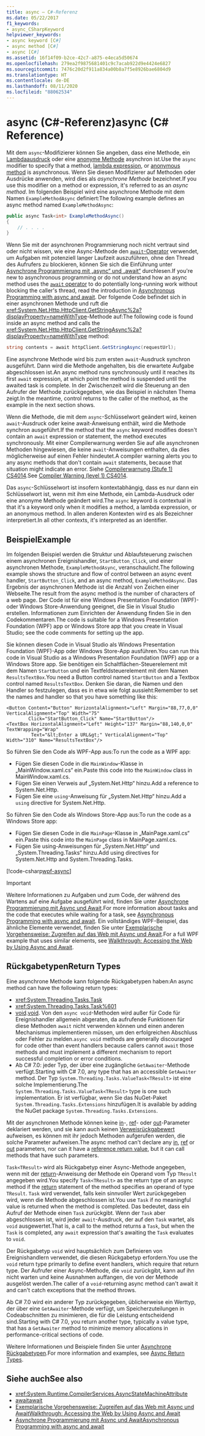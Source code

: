 ```yaml
---
title: async – C#-Referenz
ms.date: 05/22/2017
f1_keywords:
- async_CSharpKeyword
helpviewer_keywords:
- async keyword [C#]
- async method [C#]
- async [C#]
ms.assetid: 16f14f09-b2ce-42c7-a875-e4eca5d50674
ms.openlocfilehash: 279ea2f9875681401c9c7acab922d9e4424e6827
ms.sourcegitcommit: 7476c20d2f911a834a00b8a7f5e8926bae6804d9
ms.translationtype: HT
ms.contentlocale: de-DE
ms.lasthandoff: 08/11/2020
ms.locfileid: "88062534"
---
```

# <a name="async-c-reference"></a><span data-ttu-id="c1f1a-102">async (C#-Referenz)</span><span class="sxs-lookup"><span data-stu-id="c1f1a-102">async (C# Reference)</span></span>

<span data-ttu-id="c1f1a-103">Mit dem `async`-Modifizierer können Sie angeben, dass eine Methode, ein [Lambdaausdruck](../operators/lambda-expressions.md) oder eine [anonyme Methode](../operators/delegate-operator.md) asynchron ist.</span><span class="sxs-lookup"><span data-stu-id="c1f1a-103">Use the `async` modifier to specify that a method, [lambda expression](../operators/lambda-expressions.md), or [anonymous method](../operators/delegate-operator.md) is asynchronous.</span></span> <span data-ttu-id="c1f1a-104">Wenn Sie diesen Modifizierer auf Methoden oder Ausdrücke anwenden, wird dies als *asynchrone Methode* bezeichnet.</span><span class="sxs-lookup"><span data-stu-id="c1f1a-104">If you use this modifier on a method or expression, it's referred to as an *async method*.</span></span> <span data-ttu-id="c1f1a-105">Im folgenden Beispiel wird eine asynchrone Methode mit dem Namen `ExampleMethodAsync` definiert:</span><span class="sxs-lookup"><span data-stu-id="c1f1a-105">The following example defines an async method named `ExampleMethodAsync`:</span></span>
  
```csharp  
public async Task<int> ExampleMethodAsync()  
{  
    // . . . .  
}  
```  

<span data-ttu-id="c1f1a-106">Wenn Sie mit der asynchronen Programmierung noch nicht vertraut sind oder nicht wissen, wie eine Async-Methode den [`await`-Operator](../operators/await.md) verwendet, um Aufgaben mit potenziell langer Laufzeit auszuführen, ohne den Thread des Aufrufers zu blockieren, können Sie sich die Einführung unter [Asynchrone Programmierung mit „async“ und „await“](../../programming-guide/concepts/async/index.md) durchlesen.</span><span class="sxs-lookup"><span data-stu-id="c1f1a-106">If you're new to asynchronous programming or do not understand how an async method uses the [`await` operator](../operators/await.md) to do potentially long-running work without blocking the caller's thread, read the introduction in [Asynchronous Programming with async and await](../../programming-guide/concepts/async/index.md).</span></span> <span data-ttu-id="c1f1a-107">Der folgende Code befindet sich in einer asynchronen Methode und ruft die <xref:System.Net.Http.HttpClient.GetStringAsync%2a?displayProperty=nameWithType>-Methode auf:</span><span class="sxs-lookup"><span data-stu-id="c1f1a-107">The following code is found inside an async method and calls the <xref:System.Net.Http.HttpClient.GetStringAsync%2a?displayProperty=nameWithType> method:</span></span>
  
```csharp  
string contents = await httpClient.GetStringAsync(requestUrl);  
```  
  
<span data-ttu-id="c1f1a-108">Eine asynchrone Methode wird bis zum ersten `await`-Ausdruck synchron ausgeführt. Dann wird die Methode angehalten, bis die erwartete Aufgabe abgeschlossen ist.</span><span class="sxs-lookup"><span data-stu-id="c1f1a-108">An async method runs synchronously until it reaches its first `await` expression, at which point the method is suspended until the awaited task is complete.</span></span> <span data-ttu-id="c1f1a-109">In der Zwischenzeit wird die Steuerung an den Aufrufer der Methode zurückgegeben, wie das Beispiel in nächsten Thema zeigt.</span><span class="sxs-lookup"><span data-stu-id="c1f1a-109">In the meantime, control returns to the caller of the method, as the example in the next section shows.</span></span>  
  
<span data-ttu-id="c1f1a-110">Wenn die Methode, die mit dem `async`-Schlüsselwort geändert wird, keinen `await`-Ausdruck oder keine await-Anweisung enthält, wird die Methode synchron ausgeführt.</span><span class="sxs-lookup"><span data-stu-id="c1f1a-110">If the method that the `async` keyword modifies doesn't contain an `await` expression or statement, the method executes synchronously.</span></span> <span data-ttu-id="c1f1a-111">Mit einer Compilerwarnung werden Sie auf alle asynchronen Methoden hingewiesen, die keine `await`-Anweisungen enthalten, da dies möglicherweise auf einen Fehler hindeutet.</span><span class="sxs-lookup"><span data-stu-id="c1f1a-111">A compiler warning alerts you to any async methods that don't contain `await` statements, because that situation might indicate an error.</span></span> <span data-ttu-id="c1f1a-112">Siehe [Compilerwarnung (Stufe 1) CS4014](../compiler-messages/cs4014.md).</span><span class="sxs-lookup"><span data-stu-id="c1f1a-112">See [Compiler Warning (level 1) CS4014](../compiler-messages/cs4014.md).</span></span>  
  
 <span data-ttu-id="c1f1a-113">Das `async`-Schlüsselwort ist insofern kontextabhängig, dass es nur dann ein Schlüsselwort ist, wenn mit ihm eine Methode, ein Lambda-Ausdruck oder eine anonyme Methode geändert wird.</span><span class="sxs-lookup"><span data-stu-id="c1f1a-113">The `async` keyword is contextual in that it's a keyword only when it modifies a method, a lambda expression, or an anonymous method.</span></span> <span data-ttu-id="c1f1a-114">In allen anderen Kontexten wird es als Bezeichner interpretiert.</span><span class="sxs-lookup"><span data-stu-id="c1f1a-114">In all other contexts, it's interpreted as an identifier.</span></span>  
  
## <a name="example"></a><span data-ttu-id="c1f1a-115">Beispiel</span><span class="sxs-lookup"><span data-stu-id="c1f1a-115">Example</span></span>  
<span data-ttu-id="c1f1a-116">Im folgenden Beispiel werden die Struktur und Ablaufsteuerung zwischen einem asynchronen Ereignishandler, `StartButton_Click`, und einer asynchronen Methode, `ExampleMethodAsync`, veranschaulicht.</span><span class="sxs-lookup"><span data-stu-id="c1f1a-116">The following example shows the structure and flow of control between an async event handler, `StartButton_Click`, and an async method, `ExampleMethodAsync`.</span></span> <span data-ttu-id="c1f1a-117">Das Ergebnis der asynchronen Methode ist die Anzahl von Zeichen einer Webseite.</span><span class="sxs-lookup"><span data-stu-id="c1f1a-117">The result from the async method is the number of characters of a web page.</span></span> <span data-ttu-id="c1f1a-118">Der Code ist für eine Windows Presentation Foundation (WPF)- oder Windows Store-Anwendung geeignet, die Sie in Visual Studio erstellen. Informationen zum Einrichten der Anwendung finden Sie in den Codekommentaren.</span><span class="sxs-lookup"><span data-stu-id="c1f1a-118">The code is suitable for a Windows Presentation Foundation (WPF) app or Windows Store app that you create in Visual Studio; see the code comments for setting up the app.</span></span>  

<span data-ttu-id="c1f1a-119">Sie können diesen Code in Visual Studio als Windows Presentation Foundation (WPF)-App oder Windows Store-App ausführen.</span><span class="sxs-lookup"><span data-stu-id="c1f1a-119">You can run this code in Visual Studio as a Windows Presentation Foundation (WPF) app or a Windows Store app.</span></span> <span data-ttu-id="c1f1a-120">Sie benötigen ein Schaltflächen-Steuerelement mit dem Namen `StartButton` und ein Textfeldsteuerelement mit dem Namen `ResultsTextBox`.</span><span class="sxs-lookup"><span data-stu-id="c1f1a-120">You need a Button control named `StartButton` and a Textbox control named `ResultsTextBox`.</span></span> <span data-ttu-id="c1f1a-121">Denken Sie daran, die Namen und den Handler so festzulegen, dass es in etwa wie folgt aussieht:</span><span class="sxs-lookup"><span data-stu-id="c1f1a-121">Remember to set the names and handler so that you have something like this:</span></span>  

```xaml
<Button Content="Button" HorizontalAlignment="Left" Margin="88,77,0,0" VerticalAlignment="Top" Width="75"  
        Click="StartButton_Click" Name="StartButton"/>  
<TextBox HorizontalAlignment="Left" Height="137" Margin="88,140,0,0" TextWrapping="Wrap"
         Text="&lt;Enter a URL&gt;" VerticalAlignment="Top" Width="310" Name="ResultsTextBox"/>  
```
  
<span data-ttu-id="c1f1a-122">So führen Sie den Code als WPF-App aus:</span><span class="sxs-lookup"><span data-stu-id="c1f1a-122">To run the code as a WPF app:</span></span>  

- <span data-ttu-id="c1f1a-123">Fügen Sie diesen Code in die `MainWindow`-Klasse in „MainWindow.xaml.cs“ ein.</span><span class="sxs-lookup"><span data-stu-id="c1f1a-123">Paste this code into the `MainWindow` class in MainWindow.xaml.cs.</span></span>  
- <span data-ttu-id="c1f1a-124">Fügen Sie einen Verweis auf „System.Net.Http“ hinzu.</span><span class="sxs-lookup"><span data-stu-id="c1f1a-124">Add a reference to System.Net.Http.</span></span>  
- <span data-ttu-id="c1f1a-125">Fügen Sie eine `using`-Anweisung für „System.Net.Http“ hinzu.</span><span class="sxs-lookup"><span data-stu-id="c1f1a-125">Add a `using` directive for System.Net.Http.</span></span>  
  
<span data-ttu-id="c1f1a-126">So führen Sie den Code als Windows Store-App aus:</span><span class="sxs-lookup"><span data-stu-id="c1f1a-126">To run the code as a Windows Store app:</span></span>  

- <span data-ttu-id="c1f1a-127">Fügen Sie diesen Code in die `MainPage`-Klasse in „MainPage.xaml.cs“ ein.</span><span class="sxs-lookup"><span data-stu-id="c1f1a-127">Paste this code into the `MainPage` class in MainPage.xaml.cs.</span></span>  
- <span data-ttu-id="c1f1a-128">Fügen Sie using-Anweisungen für „System.Net.Http“ und „System.Threading.Tasks“ hinzu.</span><span class="sxs-lookup"><span data-stu-id="c1f1a-128">Add using directives for System.Net.Http and System.Threading.Tasks.</span></span>  
  
[!code-csharp[wpf-async](../../../../samples/snippets/csharp/language-reference/keywords/async/wpf/mainwindow.xaml.cs#1)]
  
> [!IMPORTANT]
> <span data-ttu-id="c1f1a-129">Weitere Informationen zu Aufgaben und zum Code, der während des Wartens auf eine Aufgabe ausgeführt wird, finden Sie unter [Asynchrone Programmierung mit Async und Await](../../programming-guide/concepts/async/index.md).</span><span class="sxs-lookup"><span data-stu-id="c1f1a-129">For more information about tasks and the code that executes while waiting for a task, see [Asynchronous Programming with async and await](../../programming-guide/concepts/async/index.md).</span></span> <span data-ttu-id="c1f1a-130">Ein vollständiges WPF-Beispiel, das ähnliche Elemente verwendet, finden Sie unter [Exemplarische Vorgehensweise: Zugreifen auf das Web mit Async und Await](../../programming-guide/concepts/async/walkthrough-accessing-the-web-by-using-async-and-await.md).</span><span class="sxs-lookup"><span data-stu-id="c1f1a-130">For a full WPF example that uses similar elements, see [Walkthrough: Accessing the Web by Using Async and Await](../../programming-guide/concepts/async/walkthrough-accessing-the-web-by-using-async-and-await.md).</span></span>  
  
## <a name="return-types"></a><span data-ttu-id="c1f1a-131">Rückgabetypen</span><span class="sxs-lookup"><span data-stu-id="c1f1a-131">Return Types</span></span>  
<span data-ttu-id="c1f1a-132">Eine asynchrone Methode kann folgende Rückgabetypen haben:</span><span class="sxs-lookup"><span data-stu-id="c1f1a-132">An async method can have the following return types:</span></span>

- <xref:System.Threading.Tasks.Task>
- <xref:System.Threading.Tasks.Task%601>
- <span data-ttu-id="c1f1a-133">[void](../builtin-types/void.md).</span><span class="sxs-lookup"><span data-stu-id="c1f1a-133">[void](../builtin-types/void.md).</span></span> <span data-ttu-id="c1f1a-134">Von den `async void`-Methoden wird außer für Code für Ereignishandler allgemein abgeraten, da aufrufende Funktionen für diese Methoden `await` nicht verwenden können und einen anderen Mechanismus implementieren müssen, um den erfolgreichen Abschluss oder Fehler zu melden.</span><span class="sxs-lookup"><span data-stu-id="c1f1a-134">`async void` methods are generally discouraged for code other than event handlers because callers cannot `await` those methods and must implement a different mechanism to report successful completion or error conditions.</span></span>
- <span data-ttu-id="c1f1a-135">Ab C# 7.0: jeder Typ, der über eine zugängliche `GetAwaiter`-Methode verfügt.</span><span class="sxs-lookup"><span data-stu-id="c1f1a-135">Starting with C# 7.0, any type that has an accessible `GetAwaiter` method.</span></span> <span data-ttu-id="c1f1a-136">Der Typ `System.Threading.Tasks.ValueTask<TResult>` ist eine solche Implementierung.</span><span class="sxs-lookup"><span data-stu-id="c1f1a-136">The `System.Threading.Tasks.ValueTask<TResult>` type is one such implementation.</span></span> <span data-ttu-id="c1f1a-137">Er ist verfügbar, wenn Sie das NuGet-Paket `System.Threading.Tasks.Extensions` hinzufügen.</span><span class="sxs-lookup"><span data-stu-id="c1f1a-137">It is available by adding the NuGet package `System.Threading.Tasks.Extensions`.</span></span>

<span data-ttu-id="c1f1a-138">Mit der asynchronen Methode können keine [in](./in-parameter-modifier.md)-, [ref](./ref.md)- oder [out](./out-parameter-modifier.md)-Parameter deklariert werden, und sie kann auch keinen [Verweisrückgabewert](../../programming-guide/classes-and-structs/ref-returns.md) aufweisen, es können mit ihr jedoch Methoden aufgerufen werden, die solche Parameter aufweisen.</span><span class="sxs-lookup"><span data-stu-id="c1f1a-138">The async method can't declare any [in](./in-parameter-modifier.md), [ref](./ref.md) or [out](./out-parameter-modifier.md) parameters, nor can it have a [reference return value](../../programming-guide/classes-and-structs/ref-returns.md), but it can call methods that have such parameters.</span></span>  
  
<span data-ttu-id="c1f1a-139">`Task<TResult>` wird als Rückgabetyp einer Async-Methode angegeben, wenn mit der [return](./return.md)-Anweisung der Methode ein Operand vom Typ `TResult` angegeben wird.</span><span class="sxs-lookup"><span data-stu-id="c1f1a-139">You specify `Task<TResult>` as the return type of an async method if the [return](./return.md) statement of the method specifies an operand of type `TResult`.</span></span> <span data-ttu-id="c1f1a-140">`Task` wird verwendet, falls kein sinnvoller Wert zurückgegeben wird, wenn die Methode abgeschlossen ist.</span><span class="sxs-lookup"><span data-stu-id="c1f1a-140">You use `Task` if no meaningful value is returned when the method is completed.</span></span> <span data-ttu-id="c1f1a-141">Das bedeutet, dass ein Aufruf der Methode einen `Task` zurückgibt. Wenn der `Task` aber abgeschlossen ist, wird jeder `await`-Ausdruck, der auf den `Task` wartet, als `void` ausgewertet.</span><span class="sxs-lookup"><span data-stu-id="c1f1a-141">That is, a call to the method returns a `Task`, but when the `Task` is completed, any `await` expression that's awaiting the `Task` evaluates to `void`.</span></span>  
  
<span data-ttu-id="c1f1a-142">Der Rückgabetyp `void` wird hauptsächlich zum Definieren von Ereignishandlern verwendet, die diesen Rückgabetyp erfordern.</span><span class="sxs-lookup"><span data-stu-id="c1f1a-142">You use the `void` return type primarily to define event handlers, which require that return type.</span></span> <span data-ttu-id="c1f1a-143">Der Aufrufer einer Async-Methode, die `void` zurückgibt, kann auf ihn nicht warten und keine Ausnahmen auffangen, die von der Methode ausgelöst werden.</span><span class="sxs-lookup"><span data-stu-id="c1f1a-143">The caller of a `void`-returning async method can't await it and can't catch exceptions that the method throws.</span></span>  

<span data-ttu-id="c1f1a-144">Ab C# 7.0 wird ein anderer Typ zurückgegeben, üblicherweise ein Werttyp, der über eine `GetAwaiter`-Methode verfügt, um Speicherzuteilungen in Codeabschnitten zu minimieren, die für die Leistung entscheidend sind.</span><span class="sxs-lookup"><span data-stu-id="c1f1a-144">Starting with C# 7.0, you return another type, typically a value type, that has a `GetAwaiter` method to minimize memory allocations in performance-critical sections of code.</span></span>

<span data-ttu-id="c1f1a-145">Weitere Informationen und Beispiele finden Sie unter [Asynchrone Rückgabetypen](../../programming-guide/concepts/async/async-return-types.md).</span><span class="sxs-lookup"><span data-stu-id="c1f1a-145">For more information and examples, see [Async Return Types](../../programming-guide/concepts/async/async-return-types.md).</span></span>  
  
## <a name="see-also"></a><span data-ttu-id="c1f1a-146">Siehe auch</span><span class="sxs-lookup"><span data-stu-id="c1f1a-146">See also</span></span>

- <xref:System.Runtime.CompilerServices.AsyncStateMachineAttribute>
- [<span data-ttu-id="c1f1a-147">await</span><span class="sxs-lookup"><span data-stu-id="c1f1a-147">await</span></span>](../operators/await.md)
- [<span data-ttu-id="c1f1a-148">Exemplarische Vorgehensweise: Zugreifen auf das Web mit Async und Await</span><span class="sxs-lookup"><span data-stu-id="c1f1a-148">Walkthrough: Accessing the Web by Using Async and Await</span></span>](../../programming-guide/concepts/async/walkthrough-accessing-the-web-by-using-async-and-await.md)
- [<span data-ttu-id="c1f1a-149">Asynchrone Programmierung mit Async und Await</span><span class="sxs-lookup"><span data-stu-id="c1f1a-149">Asynchronous Programming with async and await</span></span>](../../programming-guide/concepts/async/index.md)
